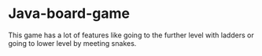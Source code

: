 # Java-board-game
This game has a lot of features like going to the further level with ladders or going to lower level by meeting snakes. 
